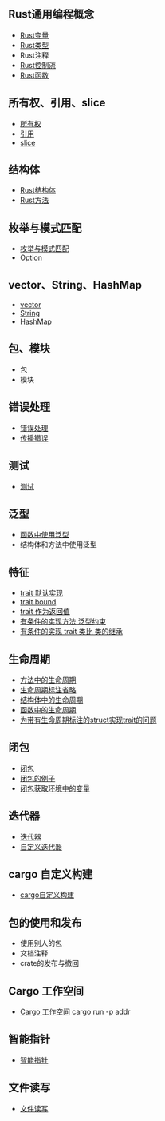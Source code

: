 
## Rust通用编程概念

- [Rust变量](./rust-var)
- [Rust类型](./rust-type)
- Rust注释
- [Rust控制流](./rust-con)
- [Rust函数](./rust-fn)

## 所有权、引用、slice
- [所有权](./rust-own)
- [引用](./rust-ref)
- [slice](./learn_slice)

## 结构体
- [Rust结构体](./learn_stru/main.rs)
- [Rust方法](./learn_stru/main1.rs)

## 枚举与模式匹配
- [枚举与模式匹配](./learn_enum)
- [Option](./learn_option)

## vector、String、HashMap
- [vector](./learn_vector)
- [String](./learn_string)
- [HashMap](./learn_hashmap)

## 包、模块
- [包](./learn_crate)
- 模块

## 错误处理
- [错误处理](./learn_err1)
- [传播错误](./learn_err2)

## 测试
- [测试](./learn_test)

## 泛型
- [函数中使用泛型](./rust-T)
- 结构体和方法中使用泛型

## 特征
- [trait 默认实现](./learn_trait1)
- [trait bound](./learn_trait2)
- [trait 作为返回值](./learn_trait3)
- [有条件的实现方法 泛型约束](./learn_trait4)
- [有条件的实现 trait 类比 类的继承](./learn_trait5)

## 生命周期
- [方法中的生命周期](./learn_life1)
- [生命周期标注省略](./learn_life2)
- [结构体中的生命周期](./learn_life3)
- [函数中的生命周期](./learn_life4)
- [为带有生命周期标注的struct实现trait的问题](https://www.bilibili.com/read/cv4263006)

## 闭包
- [闭包](./learn_closure1)
- [闭包的例子](./learn_closure2)
- [闭包获取环境中的变量](./learn_closure3)

## 迭代器
- [迭代器](./learn_iter1)
- [自定义迭代器](./learn_iter2)

## cargo 自定义构建
- [cargo自定义构建](./learn_cargo1)

## 包的使用和发布
- 使用别人的包
- 文档注释
- crate的发布与撤回

## Cargo 工作空间
- [Cargo 工作空间](./rust-workspace)
  cargo run -p addr

## 智能指针
- [智能指针](./rust-pointer)

## 文件读写

- [文件读写](https://www.bilibili.com/read/cv4256536)